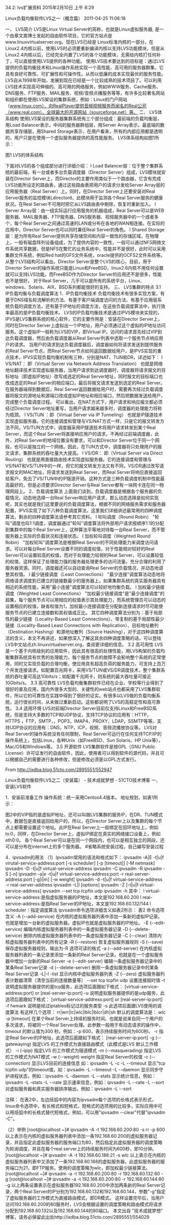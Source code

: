 34.2: lvs扩展资料
2015年2月10日
上午 8:29
 
Linux负载均衡软件LVS之一（概念篇）
2011-04-25 11:06:18
 
一、 LVS简介
LVS是Linux Virtual Server的简称，也就是Linux虚拟服务器, 是一个由章文嵩博士发起的自由软件项目，它的官方站点是www.linuxvirtualserver.org。现在LVS已经是 Linux标准内核的一部分，在Linux2.4内核以前，使用LVS时必须要重新编译内核以支持LVS功能模块，但是从Linux2.4内核以后，已经完全内置了LVS的各个功能模块，无需给内核打任何补丁，可以直接使用LVS提供的各种功能。
使用LVS技术要达到的目标是：通过LVS提供的负载均衡技术和Linux操作系统实现一个高性能、高可用的服务器群集，它具有良好可靠性、可扩展性和可操作性。从而以低廉的成本实现最优的服务性能。
LVS自从1998年开始，发展到现在已经是一个比较成熟的技术项目了。可以利用LVS技术实现高可伸缩的、高可用的网络服务，例如WWW服务、Cache服务、DNS服务、FTP服务、MAIL服务、视频/音频点播服务等等，有许多比较著名网站和组织都在使用LVS架设的集群系统，例如：Linux的门户网站（www.linux.com）、向RealPlayer提供音频视频服务而闻名的Real公司（www.real.com）、全球最大的开源网站（sourceforge.net）等。
二、 LVS体系结构
使用LVS架设的服务器集群系统有三个部分组成：最前端的负载均衡层，用Load Balancer表示，中间的服务器群组层，用Server Array表示，最底端的数据共享存储层，用Shared Storage表示，在用户看来，所有的内部应用都是透明的，用户只是在使用一个虚拟服务器提供的高性能服务。
LVS体系结构如图1所示：

图1 LVS的体系结构
 
下面对LVS的各个组成部分进行详细介绍：
l Load Balancer层：位于整个集群系统的最前端，有一台或者多台负载调度器（Director Server）组成，LVS模块就安装在Director Server上，而Director的主要作用类似于一个路由器，它含有完成LVS功能所设定的路由表，通过这些路由表把用户的请求分发给Server Array层的应用服务器（Real Server）上。同时，在Director Server上还要安装对Real Server服务的监控模块Ldirectord，此模块用于监测各个Real Server服务的健康状况。在Real Server不可用时把它从LVS路由表中剔除，恢复时重新加入。
l Server Array层：由一组实际运行应用服务的机器组成，Real Server可以是WEB服务器、MAIL服务器、FTP服务器、DNS服务器、视频服务器中的一个或者多个，每个Real Server之间通过高速的LAN或分布在各地的WAN相连接。在实际的应用中，Director Server也可以同时兼任Real Server的角色。
l Shared Storage层：是为所有Real Server提供共享存储空间和内容一致性的存储区域，在物理上，一般有磁盘阵列设备组成，为了提供内容的一致性，一般可以通过NFS网络文件系统共享数据，但是NFS在繁忙的业务系统中，性能并不是很好，此时可以采用集群文件系统，例如Red hat的GFS文件系统，oracle提供的OCFS2文件系统等。
从整个LVS结构可以看出，Director Server是整个LVS的核心，目前，用于Director Server的操作系统只能是Linux和FreeBSD，linux2.6内核不用任何设置就可以支持LVS功能，而FreeBSD作为Director Server的应用还不是很多，性能也不是很好。
对于Real Server，几乎可以是所有的系统平台，Linux、windows、Solaris、AIX、BSD系列都能很好的支持。
三、  LVS集群的特点
3.1  IP负载均衡与负载调度算法
1．IP负载均衡技术
负载均衡技术有很多实现方案，有基于DNS域名轮流解析的方法、有基于客户端调度访问的方法、有基于应用层系统负载的调度方法，还有基于IP地址的调度方法，在这些负载调度算法中，执行效率最高的是IP负载均衡技术。
LVS的IP负载均衡技术是通过IPVS模块来实现的，IPVS是LVS集群系统的核心软件，它的主要作用是：安装在Director Server上，同时在Director Server上虚拟出一个IP地址，用户必须通过这个虚拟的IP地址访问服务。这个虚拟IP一般称为LVS的VIP，即Virtual IP。访问的请求首先经过VIP到达负载调度器，然后由负载调度器从Real Server列表中选取一个服务节点响应用户的请求。
当用户的请求到达负载调度器后，调度器如何将请求发送到提供服务的Real Server节点，而Real Server节点如何返回数据给用户，是IPVS实现的重点技术，IPVS实现负载均衡机制有三种，分别是NAT、TUN和DR，详述如下： 
l VS/NAT： 即（Virtual Server via Network Address Translation）
也就是网络地址翻译技术实现虚拟服务器，当用户请求到达调度器时，调度器将请求报文的目标地址（即虚拟IP地址）改写成选定的Real Server地址，同时报文的目标端口也改成选定的Real Server的相应端口，最后将报文请求发送到选定的Real Server。在服务器端得到数据后，Real Server返回数据给用户时，需要再次经过负载调度器将报文的源地址和源端口改成虚拟IP地址和相应端口，然后把数据发送给用户，完成整个负载调度过程。
可以看出，在NAT方式下，用户请求和响应报文都必须经过Director Server地址重写，当用户请求越来越多时，调度器的处理能力将称为瓶颈。
l VS/TUN ：即（Virtual Server via IP Tunneling） 
也就是IP隧道技术实现虚拟服务器。它的连接调度和管理与VS/NAT方式一样，只是它的报文转发方法不同，VS/TUN方式中，调度器采用IP隧道技术将用户请求转发到某个Real Server，而这个Real Server将直接响应用户的请求，不再经过前端调度器，此外，对Real Server的地域位置没有要求，可以和Director Server位于同一个网段，也可以是独立的一个网络。因此，在TUN方式中，调度器将只处理用户的报文请求，集群系统的吞吐量大大提高。
l VS/DR： 即（Virtual Server via Direct Routing） 
也就是用直接路由技术实现虚拟服务器。它的连接调度和管理与VS/NAT和VS/TUN中的一样，但它的报文转发方法又有不同，VS/DR通过改写请求报文的MAC地址，将请求发送到Real Server，而Real Server将响应直接返回给客户，免去了VS/TUN中的IP隧道开销。这种方式是三种负载调度机制中性能最高最好的，但是必须要求Director Server与Real Server都有一块网卡连在同一物理网段上。
2．负载调度算法
上面我们谈到，负载调度器是根据各个服务器的负载情况，动态地选择一台Real Server响应用户请求，那么动态选择是如何实现呢，其实也就是我们这里要说的负载调度算法，根据不同的网络服务需求和服务器配置，IPVS实现了如下八种负载调度算法，这里我们详细讲述最常用的四种调度算法，剩余的四种调度算法请参考其它资料。
l 轮叫调度（Round Robin）
"轮叫"调度也叫1:1调度，调度器通过"轮叫"调度算法将外部用户请求按顺序1:1的分配到集群中的每个Real Server上，这种算法平等地对待每一台Real Server，而不管服务器上实际的负载状况和连接状态。 
l 加权轮叫调度（Weighted Round Robin） 
"加权轮叫"调度算法是根据Real Server的不同处理能力来调度访问请求。可以对每台Real Server设置不同的调度权值，对于性能相对较好的Real Server可以设置较高的权值，而对于处理能力较弱的Real Server，可以设置较低的权值，这样保证了处理能力强的服务器处理更多的访问流量。充分合理的利用了服务器资源。同时，调度器还可以自动查询Real Server的负载情况，并动态地调整其权值。 
l 最少链接调度（Least Connections） 
"最少连接"调度算法动态地将网络请求调度到已建立的链接数最少的服务器上。如果集群系统的真实服务器具有相近的系统性能，采用"最小连接"调度算法可以较好地均衡负载。 
l 加权最少链接调度（Weighted Least Connections） 
"加权最少链接调度"是"最少连接调度"的超集，每个服务节点可以用相应的权值表示其处理能力，而系统管理员可以动态的设置相应的权值，缺省权值为1，加权最小连接调度在分配新连接请求时尽可能使服务节点的已建立连接数和其权值成正比。
其它四种调度算法分别为：基于局部性的最少链接（Locality-Based Least Connections）、带复制的基于局部性最少链接（Locality-Based Least Connections with Replication）、目标地址散列（Destination Hashing）和源地址散列（Source Hashing），对于这四种调度算法的含义，本文不再讲述，如果想深入了解这其余四种调度策略的话，可以登陆LVS中文站点zh.linuxvirtualserver.org，查阅更详细的信息。
3.2 高可用性
LVS是一个基于内核级别的应用软件，因此具有很高的处理性能，用LVS构架的负载均衡集群系统具有优秀的处理能力，每个服务节点的故障不会影响整个系统的正常使用，同时又实现负载的合理均衡，使应用具有超高负荷的服务能力，可支持上百万个并发连接请求。如配置百兆网卡，采用VS/TUN或VS/DR调度技术，整个集群系统的吞吐量可高达1Gbits/s；如配置千兆网卡，则系统的最大吞吐量可接近10Gbits/s。
3.3 高可靠性
LVS负载均衡集群软件已经在企业、学校等行业得到了很好的普及应用，国内外很多大型的、关键性的web站点也都采用了LVS集群软件，所以它的可靠性在实践中得到了很好的证实。有很多以LVS做的负载均衡系统，运行很长时间，从未做过重新启动。这些都说明了LVS的高稳定性和高可靠性。
3.4 适用环境
LVS对前端Director Server目前仅支持Linux和FreeBSD系统，但是支持大多数的TCP和UDP协议，支持TCP协议的应用有：HTTP，HTTPS ，FTP，SMTP，，POP3，IMAP4，PROXY，LDAP，SSMTP等等。支持UDP协议的应用有：DNS，NTP，ICP，视频、音频流播放协议等。
LVS对Real Server的操作系统没有任何限制，Real Server可运行在任何支持TCP/IP的操作系统上，包括Linux，各种Unix（如FreeBSD、Sun Solaris、HP Unix等），Mac/OS和Windows等。
3.5 开源软件 
LVS集群软件是按GPL（GNU Public License）许可证发行的自由软件，因此，使用者可以得到软件的源代码，并且可以根据自己的需要进行各种修改，但是修改必须是以GPL方式发行。
 
From <http://ixdba.blog.51cto.com/2895551/552947> 
 
Linux负载均衡软件LVS之二（安装篇） - 技术成就梦想 - 51CTO技术博客
一、  安装LVS软件
 
1．安装前准备工作
操作系统：统一采用Centos4.4版本。
地址规划，如表1所示：
 
 
 图2中的VIP指的是虚拟IP地址，还可以叫做LVS集群的服务IP，在DR、TUN模式中，数据包是直接返回给用户的，所以，在Director Server上以及集群的每个节点上都需要设置这个地址。此IP在Real Server上一般绑定在回环地址上，例如lo:0，同样，在Director Server上，虚拟IP绑定在真实的网络接口设备上，例如eth0:0。
 各个Real Server可以是在同一个网段内，也可以是相互独立的网段，还可以是分布在internet上的多个服务器。
#省略系统安装过程，自己编写安装过程
 
4．ipvsadm的用法
（1）Ipvsadm常用的语法和格式如下：
ipvsadm -A|E -t|u|f virutal-service-address:port [-s scheduler] [-p [timeout]] [-M netmask]
ipvsadm -D -t|u|f virtual-service-address
ipvsadm -C
ipvsadm -R
ipvsadm -S [-n]
ipvsadm -a|e -t|u|f virtual-service-address:port -r real-server-address:port
[-g|i|m] [-w weight]
ipvsadm -d -t|u|f virtual-service-address -r real-server-address
ipvsadm -L|l [options]
ipvsadm -Z [-t|u|f virtual-service-address]
ipvsadm --set tcp tcpfin udp
ipvsadm -h
其中：
l virtual-service-address:是指虚拟服务器的IP地址，本文是192.168.60.200
l real-service-address:是指Real Server的IP地址，本文是192.168.60.132/144
l scheduler：指定调度算法
ipvsadm命令选项详细含义如表2所示：
表2
命令选项
含义
-A (--add-service) 在内核的虚拟服务器列表中添加一条新的虚拟IP记录。也就是增加一台新的虚拟服务器。虚拟IP也就是虚拟服务器的IP地址。
-E (--edit-service) 编辑内核虚拟服务器列表中的一条虚拟服务器记录
-D (--delete-service) 删除内核虚拟服务器列表中的一条虚拟服务器记录
-C (--clear) 清除内核虚拟服务器列表中的所有记录
-R (--restore) 恢复虚拟服务器规则
-S (--save) 保存虚拟服务器规则，输出为-R 选项可读的格式
-a (--add-server) 在内核虚拟服务器列表的一条记录里添加一条新的Real Server记录。也就是在一个虚拟服务器中增加一台新的Real Server
-e (--edit-server) 编辑一条虚拟服务器记录中的某条Real Server记录
-d (--delete-server) 删除一条虚拟服务器记录中的某条Real Server记录
-L|-l -list 显示内核中虚拟服务器列表
-Z (--zero) 虚拟服务器列表计数器清零（清空当前的连接数量等）
--set tcp tcpfin udp 设置连接超时值
-t 说明虚拟服务器提供的是tcp服务，此选项后面跟如下格式：
[virtual-service-address:port] or [real-server-ip:port]
-u 说明虚拟服务器提供的是udp服务，此选项后面跟如下格式：
[virtual-service-address:port] or [real-server-ip:port]
-f  fwmark 说明是经过iptables标记过的服务类型
-s   此选项后面跟LVS使用的调度算法
有这样几个选项： rr|wrr|lc|wlc|lblc|lblcr|dh|sh
默认的调度算法是： wlc
-p  [timeout] 在某个Real Server上持续的服务时间。也就是说来自同一个用户的多次请求，将被同一个Real Server处理。此参数一般用于有动态请求的操作中，timeout 的默认值为300 秒。例如：-p 600，表示持续服务时间为600秒。
-r 指定Real Server的IP地址，此选项后面跟如下格式：
 [real-server-ip:port]
-g (--gatewaying) 指定LVS 的工作模式为直接路由模式（此模式是LVS 默认工作模式）
-i (-ipip) 指定LVS 的工作模式为隧道模式
-m (--masquerading) 指定LVS 的工作模式为NAT模式
-w (--weight) weight 指定Real Server的权值
-c (--connection) 显示LVS目前的连接信息 如：ipvsadm -L -c
-L --timeout 显示"tcp tcpfin udp"的timeout值，如：ipvsadm -L --timeout
-L --daemon 显示同步守护进程状态，例如：ipvsadm -L -daemon
-L  --stats 显示统计信息，例如：ipvsadm -L -stats
-L  --rate 显示速率信息，例如：ipvsadm -L  --rate
-L  --sort 对虚拟服务器和真实服务器排序输出，例如：ipvsadm -L --sort
 
注释：
 在表2中，左边括弧中的内容为ipvsadm每个选项的长格式表示形式，linux命令选项中，有长格式和短格式，短格式的选项用的比较多，实际应用中可以用括弧中的长格式替代短格式，例如，可以用"ipvsadm --clear"代替"ipvsadm -C"。
 
（2）举例
[root@localhost ~]# ipvsadm -A -t 192.168.60.200:80 -s rr -p 600
以上表示在内核的虚拟服务器列表中添加一条192.168.60.200的虚拟服务器记录，并且指定此虚拟服务器的服务端口为80，然后指定此虚拟服务器的调度策略为轮询调度，并且在每个real server上的持续服务时间为600秒，即10分钟。
[root@localhost ~]# ipvsadm -A -t 192.168.60.188:21 -s wlc
以上表示在内核的虚拟服务器列表中又添加了一条192.168.60.188的虚拟服务器，此虚拟服务器的服务端口为21，即FTP服务。使用的调度策略为wlc，即加权最少链接算法。
[root@localhost ~]# ipvsadm -a -t 192.168.60.200:80 -r 192.168.60.132:80 -g
[root@localhost ~]# ipvsadm -a -t 192.168.60.200:80 -r 192.168.60.144:80 -g
以上两条设置表示在虚拟服务器192.168.60.200中添加两条新的Real Server记录，两个Real Server的IP分别为192.168.60.132和192.168.60.144，参数"-g"指定了虚拟服务器的工作模式为直接路由模式，即DR模式。
这样设置完毕后，当用户访问192.168.60.200的80服务时，LVS会根据设置的调度策略和路由模式将请求分配到192.168.60.132以及192.168.60.144的80端口。
本文出自 "技术成就梦想" 博客，请务必保留此出处http://ixdba.blog.51cto.com/2895551/554029
 
